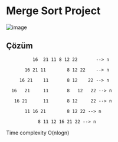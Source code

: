 # Merge Sort Project

![image](https://www.linkpicture.com/q/proje2.png)

## Çözüm

              16  21 11 8 12 22       --> n
            
           16 21 11        8 12 22    --> n

         16 21    11       8 12    22 --> n

      16   21     11       8   12   22 --> n

       16 21      11       8 12     22 --> n

           11 16 21        8 12 22 --> n

                8 11 12 16 21 22 --> n

Time complexity O(nlogn)